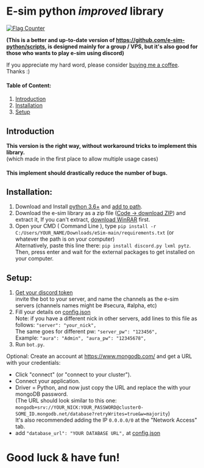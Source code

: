 
# E-sim python *improved* library

[![Flag Counter](https://s01.flagcounter.com/mini/5j6R/bg_FFFFFF/txt_000000/border_CCCCCC/flags_0/)](https://info.flagcounter.com/5j6R)

**(This is a better and up-to-date version of https://github.com/e-sim-python/scripts, is designed mainly for a group / VPS, 
but it's also good for those who wants to play e-sim using discord)**

If you appreciate my hard word, please consider [buying me a coffee](https://www.buymeacoffee.com/eSimPython). Thanks :)

#### Table of Content:
1. [Introduction](https://github.com/e-sim-python/eSim#introduction)
2. [Installation](https://github.com/e-sim-python/eSim#installation)
3. [Setup](https://github.com/e-sim-python/eSim#setup)

## Introduction
**This version is the right way, without workaround tricks to implement this library.**  
(which made in the first place to allow multiple usage cases)  
#### This implement should drastically reduce the number of bugs.


## Installation:
1. Download and Install [python 3.6+](https://www.python.org/downloads/) and [add to path](http://prntscr.com/uwvy5z). 
2. Download the e-sim library as a zip file ([Code -> download ZIP](https://github.com/e-sim-python/eSim/archive/refs/heads/main.zip)) and extract it, If you can't extract, [download WinRAR](https://www.rarlab.com/) first.
3. Open your CMD ( Command Line ), type `pip install -r C:/Users/YOUR_NAME/Downloads/eSim-main/requirements.txt` (or whatever the path is on your computer)  
   Alternatively, paste this line there: `pip install discord.py lxml pytz`.  
   Then, press enter and wait for the external packages to get installed on your computer.

## Setup:
1. [Get your discord token](https://devsjournal.com/how-to-get-your-discord-token.html)  
   invite the bot to your server, and name the channels as the e-sim servers (channels names might be #secura, #alpha, etc)
2. Fill your details on [config.json](https://github.com/e-sim-python/eSim/blob/main/config.json)  
Note: if you have a different nick in other servers, add lines to this file as follows: `"server": "your_nick",`  
   The same goes for different pw: `"server_pw": "123456",`  
   Example: `"aura": "Admin", "aura_pw": "12345678",`
3. Run `bot.py`.

  

Optional: Create an account at https://www.mongodb.com/ and get a URL with your credentials:  
   - Click "connect" (or "connect to your cluster").
   - Connect your application.
   - Driver = Python, and now just copy the URL and replace the <password> with your mongoDB password.  
   (The URL should look similar to this one: `mongodb+srv://YOUR_NICK:YOUR_PASSWORD@cluster0-SOME_ID.mongodb.net/database?retryWrites=true&w=majority`)  
   It's also recommended adding the IP `0.0.0.0/0` at the "Network Access" tab.   
   - add `"database_url": "YOUR DATABASE URL",` at [config.json](https://github.com/e-sim-python/eSim/blob/main/config.json)

# Good luck & have fun!
